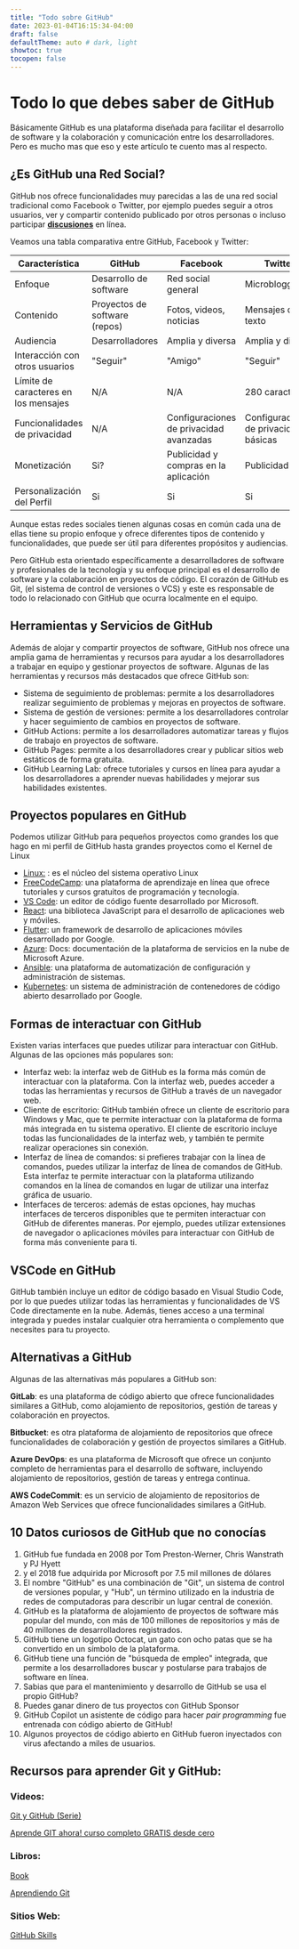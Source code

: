 ```yaml
---
title: "Todo sobre GitHub"
date: 2023-01-04T16:15:34-04:00
draft: false
defaultTheme: auto # dark, light
showtoc: true
tocopen: false
---
```


# Todo lo que debes saber de GitHub

Básicamente GitHub es una plataforma diseñada para facilitar el desarrollo de software y la colaboración y comunicación entre los desarrolladores. Pero es mucho mas que eso y este artículo te cuento mas al respecto.

## ¿Es GitHub una Red Social?

GitHub nos ofrece funcionalidades muy parecidas a las de una red social tradicional como Facebook o Twitter, por ejemplo puedes seguir a otros usuarios, ver y compartir contenido publicado por otros personas o incluso participar **[discusiones](https://docs.github.com/es/discussions)** en línea.

Veamos una tabla comparativa entre GitHub, Facebook y Twitter:

| Característica | GitHub | Facebook | Twitter |
| --- | --- | --- | --- |
| Enfoque | Desarrollo de software | Red social general | Microblogging |
| Contenido | Proyectos de software (repos) | Fotos, videos, noticias | Mensajes de texto |
| Audiencia | Desarrolladores | Amplia y diversa | Amplia y diversa |
| Interacción con otros usuarios | "Seguir" | "Amigo" | "Seguir" |
| Límite de caracteres en los mensajes | N/A | N/A | 280 caracteres |
| Funcionalidades de privacidad | N/A | Configuraciones de privacidad avanzadas | Configuraciones de privacidad básicas |
| Monetización | Si? | Publicidad y compras en la aplicación | Publicidad |
| Personalización del Perfil | Si | Si | Si |

Aunque estas redes sociales tienen algunas cosas en común cada una de ellas tiene su propio enfoque y ofrece diferentes tipos de contenido y funcionalidades, que puede ser útil para diferentes propósitos y audiencias. 

Pero GitHub esta orientado específicamente a desarrolladores de software y profesionales de la tecnología y su enfoque principal es el desarrollo de software y la colaboración en proyectos de código. El corazón de GitHub es Git, (el sistema de control de versiones o VCS) y este es responsable de todo lo relacionado con GitHub que ocurra localmente en el equipo.

## Herramientas y Servicios de GitHub

Además de alojar y compartir proyectos de software, GitHub nos ofrece una amplia gama de herramientas y recursos para ayudar a los desarrolladores a trabajar en equipo y gestionar proyectos de software. Algunas de las herramientas y recursos más destacados que ofrece GitHub son:

- Sistema de seguimiento de problemas: permite a los desarrolladores realizar seguimiento de problemas y mejoras en proyectos de software.
- Sistema de gestión de versiones: permite a los desarrolladores controlar y hacer seguimiento de cambios en proyectos de software.
- GitHub Actions: permite a los desarrolladores automatizar tareas y flujos de trabajo en proyectos de software.
- GitHub Pages: permite a los desarrolladores crear y publicar sitios web estáticos de forma gratuita.
- GitHub Learning Lab: ofrece tutoriales y cursos en línea para ayudar a los desarrolladores a aprender nuevas habilidades y mejorar sus habilidades existentes.

## Proyectos populares en GitHub

Podemos utilizar GitHub para pequeños proyectos como grandes los que hago en mi perfil de GitHub hasta grandes proyectos como el Kernel de Linux

- [Linux:](https://github.com/torvalds/linux) : es el núcleo del sistema operativo Linux
- [FreeCodeCamp](https://github.com/freeCodeCamp/freeCodeCamp): una plataforma de aprendizaje en línea que ofrece tutoriales y cursos gratuitos de programación y tecnología.
- [VS Code](https://github.com/microsoft/vscode): un editor de código fuente desarrollado por Microsoft.
- [React](https://github.com/facebook/react): una biblioteca JavaScript para el desarrollo de aplicaciones web y móviles.
- [Flutter](https://github.com/flutter/flutter): un framework de desarrollo de aplicaciones móviles desarrollado por Google.
- [Azure](https://github.com/MicrosoftDocs/azure-docs): Docs: documentación de la plataforma de servicios en la nube de Microsoft Azure.
- [Ansible](https://github.com/ansible/ansible): una plataforma de automatización de configuración y administración de sistemas.
- [Kubernetes](https://github.com/kubernetes/kubernetes): un sistema de administración de contenedores de código abierto desarrollado por Google.

## Formas de interactuar con GitHub

Existen varias interfaces que puedes utilizar para interactuar con GitHub. Algunas de las opciones más populares son:

- Interfaz web: la interfaz web de GitHub es la forma más común de interactuar con la plataforma. Con la interfaz web, puedes acceder a todas las herramientas y recursos de GitHub a través de un navegador web.
- Cliente de escritorio: GitHub también ofrece un cliente de escritorio para Windows y Mac, que te permite interactuar con la plataforma de forma más integrada en tu sistema operativo. El cliente de escritorio incluye todas las funcionalidades de la interfaz web, y también te permite realizar operaciones sin conexión.
- Interfaz de línea de comandos: si prefieres trabajar con la línea de comandos, puedes utilizar la interfaz de línea de comandos de GitHub. Esta interfaz te permite interactuar con la plataforma utilizando comandos en la línea de comandos en lugar de utilizar una interfaz gráfica de usuario.
- Interfaces de terceros: además de estas opciones, hay muchas interfaces de terceros disponibles que te permiten interactuar con GitHub de diferentes maneras. Por ejemplo, puedes utilizar extensiones de navegador o aplicaciones móviles para interactuar con GitHub de forma más conveniente para ti.

## VSCode en GitHub

GitHub también incluye un editor de código basado en Visual Studio Code, por lo que puedes utilizar todas las herramientas y funcionalidades de VS Code directamente en la nube. Además, tienes acceso a una terminal integrada y puedes instalar cualquier otra herramienta o complemento que necesites para tu proyecto.

## Alternativas a GitHub

Algunas de las alternativas más populares a GitHub son:

**GitLab**: es una plataforma de código abierto que ofrece funcionalidades similares a GitHub, como alojamiento de repositorios, gestión de tareas y colaboración en proyectos.

**Bitbucket**: es otra plataforma de alojamiento de repositorios que ofrece funcionalidades de colaboración y gestión de proyectos similares a GitHub.

**Azure DevOps**: es una plataforma de Microsoft que ofrece un conjunto completo de herramientas para el desarrollo de software, incluyendo alojamiento de repositorios, gestión de tareas y entrega continua.

**AWS CodeCommit**: es un servicio de alojamiento de repositorios de Amazon Web Services que ofrece funcionalidades similares a GitHub.

## 10 Datos curiosos de GitHub que no conocías

1. GitHub fue fundada en 2008 por Tom Preston-Werner, Chris Wanstrath y PJ Hyett 
2. y el  2018 fue adquirida por Microsoft por 7.5 mil millones de dólares
3. El nombre "GitHub" es una combinación de "Git", un sistema de control de versiones popular, y "Hub", un término utilizado en la industria de redes de computadoras para describir un lugar central de conexión.
4. GitHub es la plataforma de alojamiento de proyectos de software más popular del mundo, con más de 100 millones de repositorios y más de 40 millones de desarrolladores registrados.
5. GitHub tiene un logotipo Octocat, un gato con ocho patas que se ha convertido en un símbolo de la plataforma.
6. GitHub tiene una función de "búsqueda de empleo" integrada, que permite a los desarrolladores buscar y postularse para trabajos de software en línea.
7. Sabias que para el mantenimiento y desarrollo de GitHub se usa el propio GitHub?
8. Puedes ganar dinero de tus proyectos con GitHub Sponsor
9. GitHub Copilot un asistente de código para hacer *pair programming* fue entrenada con código abierto de GitHub!
10. Algunos proyectos de código abierto en GitHub fueron inyectados con virus afectando a miles de usuarios.

## Recursos para aprender Git y GitHub:

### Videos:

[Git y GitHub (Serie)](https://youtube.com/playlist?list=PLlsIrByBKGV3WP9uz4ColM6f_vq1Q66qW)

[Aprende GIT ahora! curso completo GRATIS desde cero](https://youtu.be/VdGzPZ31ts8)

### Libros:

[Book](https://git-scm.com/book/en/v2)

[Aprendiendo Git](https://leanpub.com/aprendiendo-git)

### Sitios Web:

[GitHub Skills](https://skills.github.com/)